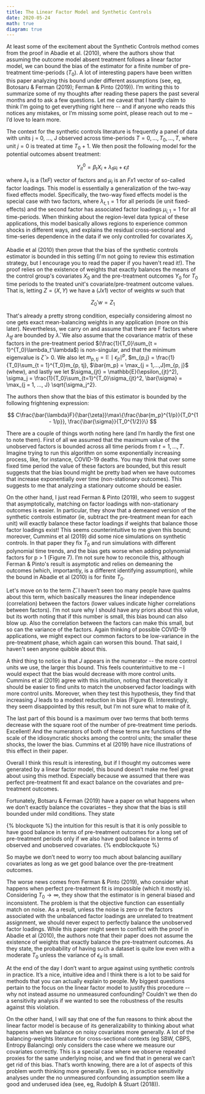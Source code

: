 ```yaml
---
title: The Linear Factor Model and Synthetic Controls
date: 2020-05-24
math: true
diagram: true
---
```


At least some of the excitement about the Synthetic Controls method comes from the proof in Abadie et al. (2010), where the authors show that assuming the outcome model absent treatment follows a linear factor model, we can bound the bias of the estimator for a finite number of pre-treatment time-periods ($T_0$). A lot of interesting papers have been written this paper analyzing this bound under different assumptions (see, eg, Botosaru & Ferman (2019); Ferman & Pinto (2019)). I’m writing this to summarize some of my thoughts after reading these papers the past several months and to ask a few questions. Let me caveat that I hardly claim to think I'm going to get everything right here -- and if anyone who reads this notices any mistakes, or I’m missing some point, please reach out to me – I’d love to learn more.

The context for the synthetic controls literature is frequently a panel of data with units j = 0, ..., J observed across time-periods $T = 0, ..., T_0, ..., T$, where unit $j = 0$ is treated at time $T_0 + 1$. We then posit the following model for the potential outcomes absent treatment:

$$
Y_{it}^0 = \beta_tX_i + \lambda_t\mu_i + \epsilon_it
$$

where $\lambda_t$ is a $(1 x F)$ vector of factors and $\mu_i$ is an $F x 1$ vector of so-called factor loadings. This model is essentially a generalization of the two-way fixed effects model. Specifically, the two-way fixed effects model is the special case with two factors, where $\lambda_{t, 1} = 1$ for all periods (ie unit fixed-effects) and the second factor has associated factor loadings $\mu_{i, 1} = 1$ for all time-periods. When thinking about the region-level data typical of these applications, this model basically allows regions to experience common shocks in different ways, and explains the residual cross-sectional and time-series dependence in the data if we only controlled for covariates $X_i$.

Abadie et al (2010) then prove that the bias of the synthetic controls estimator is bounded in this setting (I'm not going to review this estimation strategy, but I encourage you to read the paper if you haven't read it!). The proof relies on the existence of weights that exactly balances the means of the control group's covariates $X_0$ and the pre-treatment outcomes $Y_0$ for $T_0$ time periods to the treated unit's covariate/pre-treatment outcome values. That is, letting $Z = (X, Y)$ we have a $(J x 1)$ vector of weights $w$ such that 

$$
Z_0'w = Z_1
$$

That's already a pretty strong condition, especially considering almost no one gets exact mean-balancing weights in any application (more on this later). Nevertheless, we carry on and assume that there are F factors where $\lambda_{tf}$ are bounded by $\bar{\lambda}$. We also assume that the covariance matrix of these factors in the pre-treatment period $(\frac{1}{T_0}\sum_{t = 1}^{T_0}\lambda_t'\lambda$) is non-singular, and that the minimum eigenvalue is $\bar{\zeta} > 0$. We also let $m_{p, tj} = \mathbb{E}\mid\epsilon_{jt}\mid^p$, $m_{p,j} = \frac{1}{T_0}\sum_{t = 1}^{T_0}m_{p, tj}, $\bar{m_p} = \max_{j = 1,...,J}m_{p, j}$ (whew), and lastly we let $\sigma_{jt} = \mathbb{E}(\epsilon_{jt}^2), \sigma_j = \frac{1}{T_0}\sum_{t=1}^{T_0}\sigma_{jt}^2, \bar{\sigma} = \max_{j = 1, ..., J} \sqrt{\sigma_j^2}.

The authors then show that the bias of this estimator is bounded by the following frightening expression:

$$
C\frac{\bar{\lambda}F}{\bar{\zeta}}\max\{\frac{\bar{m_p}^{1/p}}{T_0^{1 - 1/p}}, \frac{\bar{\sigma}}{T_0^{1/2}}\}
$$ 

There are a couple of things worth noting here (and I’m hardly the first one to note them). First of all we assumed that the maximum value of the unobserved factors is bounded across all time periods from $t = 1,..., T$. Imagine trying to run this algorithm on some exponentially increasing process, like, for instance, COVID-19 deaths. You may think that over some fixed time period the value of these factors are bounded, but this result suggests that the bias bound might be pretty bad when we have outcomes that increase exponentially over time (non-stationary outcomes). This suggests to me that analyzing a stationary outcome should be easier. 

On the other hand, I just read Ferman & Pinto (2019), who seem to suggest that asymptotically, matching on factor loadings with non-stationary outcomes is easier. In particular, they show that a demeaned version of the synthetic controls estimator (ie, subtract the pre-treatment mean for each unit) will exactly balance these factor loadings if weights that balance those factor loadings exist! This seems counterintuitive to me given this bound; moreover, Cummins et al (2019) did some nice simulations on synthetic controls. In that paper they fix $T_0$ and run simulations with different polynomial time trends, and the bias gets worse when adding polynomial factors for p > 1 (Figure 7). I’m not sure how to reconcile this, although Ferman & Pinto's result is asymptotic and relies on demeaning the outcomes (which, importantly, is a different identifying assumption), while the bound in Abadie et al (2010) is for finite $T_0$.

Let's move on to the term $\bar{\zeta}$. I haven’t seen too many people have qualms about this term, which basically measures the linear independence (correlation) between the factors (lower values indicate higher correlations between factors). I’m not sure why I should have any priors about this value, but its worth noting that if this number is small, this bias bound can also blow up. Also the correlation between the factors can make this small, but so can the variance of the factors. Again thinking of possible COVID-19 applications, we might expect our common factors to be low-variance in the pre-treatment phase, which again can worsen this bound. That said, I haven't seen anyone quibble about this. 

A third thing to notice is that $J$ appears in the numerator -- the more control units we use, the larger this bound. This feels counterintuitive to me – I would expect that the bias would decrease with more control units. Cummins et al (2019) agree with this intuition, noting that theoretically it should be easier to find units to match the unobserved factor loadings with more control units. Moreover, when they test this hypothesis, they find that increasing $J$ leads to a modest reduction in bias (Figure 6). Interestingly, they seem disappointed by this result, but I’m not sure what to make of it.

The last part of this bound is a maximum over two terms that both terms decrease with the square root of the number of pre-treatment time periods. Excellent! And the numerators of both of these terms are functions of the scale of the idiosyncratic shocks among the control units; the smaller these shocks, the lower the bias. Cummins et al (2019) have nice illustrations of this effect in their paper.

Overall I think this result is interesting, but if I thought my outcomes were generated by a linear factor model, this bound doesn’t make me feel great about using this method. Especially because we assumed that there was perfect pre-treatment fit and exact balance on the covariates and pre-treatment outcomes. 

Fortunately, Botsaru & Ferman (2019) have a paper on what happens when we don’t exactly balance the covariates – they show that the bias is still bounded under mild conditions. They state 

{% blockquote %}
the intuition for this result is that it is only possible to have good balance in terms of pre-treatment outcomes for a long set of pre-treatment periods only if we also have good balance in terms of observed and unobserved covariates.
{% endblockquote %}

So maybe we don’t need to worry too much about balancing auxillary covariates as long as we get good balance over the pre-treatment outcomes.

The worse news comes from Ferman & Pinto (2019), who consider what happens when perfect pre-treatment fit is impossible (which it mostly is). Considering $T_0 \to \infty$, they show that the estimator is in general biased and inconsistent. The problem is that the objective function can essentially match on noise. As a result, unless the noise is zero or the factors associated with the unbalanced factor loadings are unrelated to treatment assignment, we should never expect to perfectly balance the unobserved factor loadings. While this paper might seem to conflict with the proof in Abadie et al (2010), the authors note that their paper does not assume the existence of weights that exactly balance the pre-treatment outcomes. As they state, the probability of having such a dataset is quite low even with a moderate $T_0$ unless the variance of $\epsilon_{it}$ is small.

At the end of the day I don’t want to argue against using synthetic controls in practice. It’s a nice, intuitive idea and I think there is a lot to be said for methods that you can actually explain to people. My biggest questions pertain to the focus on the linear factor model to justify this procedure -- why not instead assume no unmeasured confounding? Couldn't we then do a sensitivity analysis if we wanted to see the robustness of the results against this violation.

On the other hand, I will say that one of the fun reasons to think about the linear factor model is because of its generalizability to thinking about what happens when we balance on noisy covariates more generally. A lot of the balancing-weights literature for cross-sectional contexts (eg SBW, CBPS, Entropy Balancing) only considers the case where we measure our covariates correctly. This is a special case where we observe repeated proxies for the same underlying noise, and we find that in general we can’t get rid of this bias. That’s worth knowing, there are a lot of aspects of this problem worth thinking more generally. Even so, in practice sensitivity analyses under the no unmeasured confounding assumption seem like a good and underused idea (see, eg, Rudolph & Stuart (2018)).
